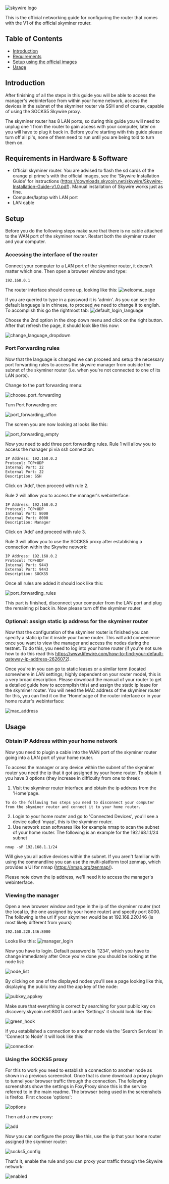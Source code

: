 ![skywire logo](https://user-images.githubusercontent.com/26845312/32426764-3495e3d8-c282-11e7-8fe8-8e60e90cb906.png)

This is the official networking guide for configuring the router that comes with the V1 of the official skyminer router. 

## Table of Contents
* [Introduction](#introduction)
* [Requirements](#requirements)
* [Setup using the official images](#setup)
* [Usage](#usage)

## Introduction

After finishing of all the steps in this guide you will be able to access the manager's webinterface from within your home network, access the devices in the subnet of the skyminer router via SSH and of course, capable of using the SOCKS5 Skywire proxy.

The skyminer router has 8 LAN ports, so during this guide you will need to unplug one 1 from the router to gain access with your computer, later on you will have to plug it back in. 
Before you're starting with this guide please turn off all pi's, none of them need to run until you are being told to turn them on.

## Requirements in Hardware & Software

* Official skyminer router. You are advised to flash the sd cards of the orange pi prime's with the official images, see the 'Skywire Installation Guide' for instructions (https://downloads.skycoin.net/skywire/Skywire-Installation-Guide-v1.0.pdf). Manual installation of Skywire works just as fine.
* Computer/laptop with LAN port
* LAN cable

## Setup
Before you do the following steps make sure that there is no cable attached to the WAN port of the skyminer router. Restart both the skyminer router and your computer. 

### Accessing the interface of the router
Connect your computer to a LAN port of the skyminer router, it doesn't matter which one. Then open a browser window and type:
```
192.168.0.1
```
The router interface should come up, looking like this: 
![welcome_page](https://raw.githubusercontent.com/Asgaror/skywire/master/router_welcome_page.png)

If you are queried to type in a password it is 'admin'.
As you can see the default language is in chinese, to proceed we need to change it to english. To accomplish this go the rightmost tab:
![default_login_language](https://raw.githubusercontent.com/Asgaror/skywire/master/networking_guide_pictures/login_default_language.png)

Choose the 2nd option in the drop down menu and click on the right button. After that refresh the page, it should look like this now:

![change_language_dropdown](https://raw.githubusercontent.com/Asgaror/skywire/master/networking_guide_pictures/change_language.png)

### Port Forwarding rules
Now that the language is changed we can proceed and setup the necessary port forwarding rules to access the skywire manager from outside the subnet of the skyminer router (i.e. when you're not connected to one of its LAN ports).

Change to the port forwarding menu:

![choose_port_forwarding](https://raw.githubusercontent.com/Asgaror/skywire/master/networking_guide_pictures/choose_portforwarding.png)

Turn Port Forwarding on:

![port_forwarding_offon](https://raw.githubusercontent.com/Asgaror/skywire/master/networking_guide_pictures/port_forwarding_offon.png)

The screen you are now looking at looks like this:

![port_forwarding_empty](https://raw.githubusercontent.com/Asgaror/skywire/master/networking_guide_pictures/port_forwarding_empty.png)

Now you need to add three port forwarding rules.
Rule 1 will allow you to access the manager pi via ssh connection:
```
IP Address: 192.168.0.2
Protocol: TCP+UDP
Internal Port: 22
External Port: 22
Description: SSH
```
Click on 'Add', then proceed with rule 2.

Rule 2 will allow you to access the manager's webinterface:
```
IP Address: 192.168.0.2
Protocol: TCP+UDP
Internal Port: 8000
External Port: 8000
Description: Manager
```
Click on 'Add' and proceed with rule 3.

Rule 3 will allow you to use the SOCKS5 proxy after establishing a connection within the Skywire network:
```
IP Address: 192.168.0.2
Protocol: TCP+UDP
Internal Port: 9443
External Port: 9443
Description: SOCKS5
```
Once all rules are added it should look like this:

![port_forwarding_rules](https://raw.githubusercontent.com/Asgaror/skywire/master/networking_guide_pictures/port_forwarding_rules.png)

This part is finished, disconnect your computer from the LAN port and plug the remaining pi back in. 
Now please turn off the skyminer router.

### Optional: assign static ip address for the skyminer router
Now that the configuration of the skyminer router is finished you can specify a static ip for it inside your home router. This will add convenience once you want to view the manager and access the nodes during the testnet. 
To do this, you need to log into your home router (if you're not sure how to do this read this https://www.lifewire.com/how-to-find-your-default-gateway-ip-address-2626072). 

Once you're in you can go to static leases or a similar term (located somewhere in LAN settings; highly dependent on your router model, this is a very broad description. Please download the manual of your router to get a detailed guide how to accomplish this) 
and assign the static ip lease for the skyminer router. 
You will need the MAC address of the skyminer router for this, you can find it on the 'Home'page of the router interface or in 
your home router's webinterface: 

![mac_address](https://raw.githubusercontent.com/Asgaror/skywire/master/networking_guide_pictures/macaddress.png)

## Usage

### Obtain IP Address within your home network

Now you need to plugin a cable into the WAN port of the skyminer router going into a LAN port of your home router.

To access the manager or any device within the subnet of the skyminer router you need the ip that it got assigned by your home router. To obtain it you have 3 options (they increase in difficulty from one to three):
1) Visit the skyminer router interface and obtain the ip address from the 'Home'page. 
```
To do the following two steps you need to disconnect your computer from the skyminer router and connect it to your home router.
```
2) Login to your home router and go to 'Connected Devices', you'll see a device called 'myap', this is the skyminer router.
3) Use network scan softwares like for example nmap to scan the subnet of your home router. The following is an example for the 192.168.1.1/24 subnet
```
nmap -sP 192.168.1.1/24
```
Will give you all active devices within the subnet. 
If you aren't familiar with using the commandline you can use the multi-platform tool zenmap, which provides a UI for nmap (https://nmap.org/zenmap/).

Please note down the ip address, we'll need it to access the manager's webinterface.

### Viewing the manager 
Open a new browser window and type in the ip of the skyminer router (not the local ip, the one assigned by your home router) and specify port 8000. The following is the url if your skyminer would be at 192.168.220.146 (is most likely different from yours)
```
192.168.220.146:8000
```
Looks like this: 
![manager_login](https://raw.githubusercontent.com/Asgaror/skywire/master/networking_guide_pictures/manager_login.png)

Now you have to login. Default password is '1234', which you have to change immediately after
Once you're done you should be looking at the node list:

![node_list](https://raw.githubusercontent.com/Asgaror/skywire/master/networking_guide_pictures/node_list.jpg)

By clicking on one of the displayed nodes you'll see a page looking like this, displaying the public key and the app key of the node:

![pubkey_appkey](https://raw.githubusercontent.com/Asgaror/skywire/master/networking_guide_pictures/pubkey_appkey.jpg)

Make sure that everything is correct by searching for your public key on discovery.skycoin.net:8001 and under 'Settings' it should look like this:

![green_hook](https://raw.githubusercontent.com/Asgaror/skywire/master/networking_guide_pictures/discovery_green_hook.jpg)

If you established a connection to another node via the 'Search Services' in 'Connect to Node' it will look like this:

![connection](https://raw.githubusercontent.com/Asgaror/skywire/master/networking_guide_pictures/connections.png)

### Using the SOCKS5 proxy
For this to work you need to establish a connection to another node as shown in a previous screenshot. Once that is done download a proxy plugin 
to tunnel your browser traffic through the connection. The following screenshots show the settings in FoxyProxy since this is the service referred to 
in the main readme. The browser being used in the screenshots is firefox.
First choose 'options':

![options](https://raw.githubusercontent.com/Asgaror/skywire/master/networking_guide_pictures/options.png)

Then add a new proxy:

![add](https://raw.githubusercontent.com/Asgaror/skywire/master/networking_guide_pictures/add.png)

Now you can configure the proxy like this, use the ip that your home router assigned the skyminer router:

![socks5_config](https://raw.githubusercontent.com/Asgaror/skywire/master/networking_guide_pictures/socks5.png)

That's it, enable the rule and you can proxy your traffic through the Skywire network:

![enabled](https://raw.githubusercontent.com/Asgaror/skywire/master/networking_guide_pictures/enabled.png)




